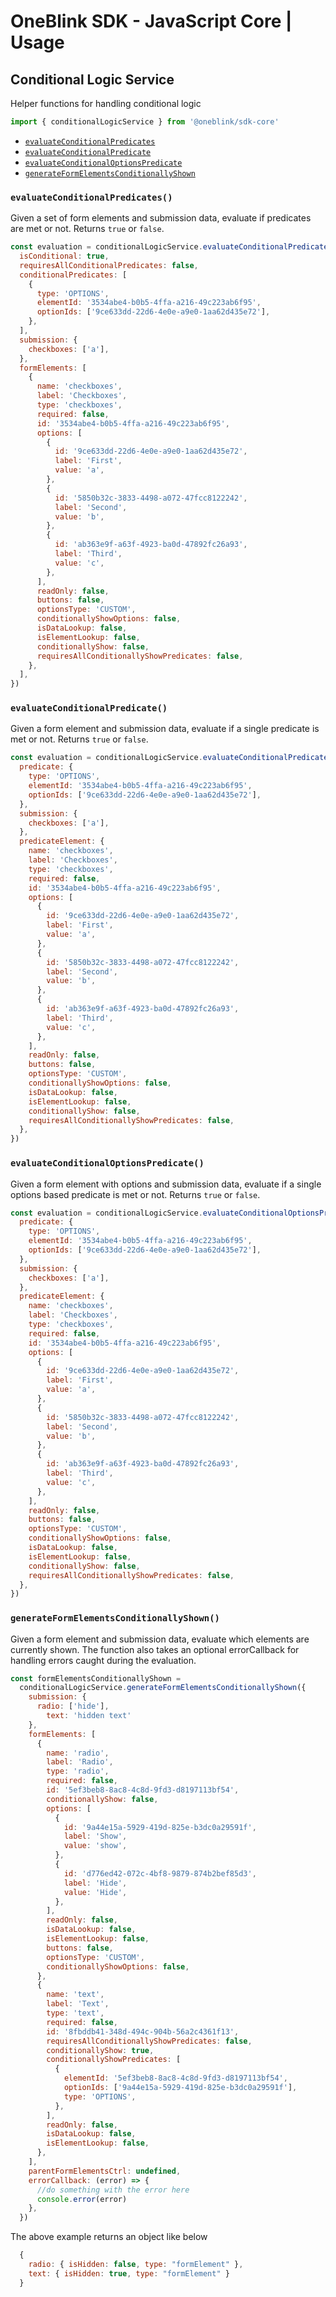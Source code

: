 # OneBlink SDK - JavaScript Core | Usage

## Conditional Logic Service

Helper functions for handling conditional logic

```js
import { conditionalLogicService } from '@oneblink/sdk-core'
```

- [`evaluateConditionalPredicates`](#evaluateconditionalpredicates)
- [`evaluateConditionalPredicate`](#evaluateconditionalpredicate)
- [`evaluateConditionalOptionsPredicate`](#evaluateconditionaloptionspredicate)
- [`generateFormElementsConditionallyShown`](#generateFormElementsConditionallyShown)

### `evaluateConditionalPredicates()`

Given a set of form elements and submission data, evaluate if predicates are met or not. Returns `true` or `false`.

```js
const evaluation = conditionalLogicService.evaluateConditionalPredicates({
  isConditional: true,
  requiresAllConditionalPredicates: false,
  conditionalPredicates: [
    {
      type: 'OPTIONS',
      elementId: '3534abe4-b0b5-4ffa-a216-49c223ab6f95',
      optionIds: ['9ce633dd-22d6-4e0e-a9e0-1aa62d435e72'],
    },
  ],
  submission: {
    checkboxes: ['a'],
  },
  formElements: [
    {
      name: 'checkboxes',
      label: 'Checkboxes',
      type: 'checkboxes',
      required: false,
      id: '3534abe4-b0b5-4ffa-a216-49c223ab6f95',
      options: [
        {
          id: '9ce633dd-22d6-4e0e-a9e0-1aa62d435e72',
          label: 'First',
          value: 'a',
        },
        {
          id: '5850b32c-3833-4498-a072-47fcc8122242',
          label: 'Second',
          value: 'b',
        },
        {
          id: 'ab363e9f-a63f-4923-ba0d-47892fc26a93',
          label: 'Third',
          value: 'c',
        },
      ],
      readOnly: false,
      buttons: false,
      optionsType: 'CUSTOM',
      conditionallyShowOptions: false,
      isDataLookup: false,
      isElementLookup: false,
      conditionallyShow: false,
      requiresAllConditionallyShowPredicates: false,
    },
  ],
})
```

### `evaluateConditionalPredicate()`

Given a form element and submission data, evaluate if a single predicate is met or not. Returns `true` or `false`.

```js
const evaluation = conditionalLogicService.evaluateConditionalPredicates({
  predicate: {
    type: 'OPTIONS',
    elementId: '3534abe4-b0b5-4ffa-a216-49c223ab6f95',
    optionIds: ['9ce633dd-22d6-4e0e-a9e0-1aa62d435e72'],
  },
  submission: {
    checkboxes: ['a'],
  },
  predicateElement: {
    name: 'checkboxes',
    label: 'Checkboxes',
    type: 'checkboxes',
    required: false,
    id: '3534abe4-b0b5-4ffa-a216-49c223ab6f95',
    options: [
      {
        id: '9ce633dd-22d6-4e0e-a9e0-1aa62d435e72',
        label: 'First',
        value: 'a',
      },
      {
        id: '5850b32c-3833-4498-a072-47fcc8122242',
        label: 'Second',
        value: 'b',
      },
      {
        id: 'ab363e9f-a63f-4923-ba0d-47892fc26a93',
        label: 'Third',
        value: 'c',
      },
    ],
    readOnly: false,
    buttons: false,
    optionsType: 'CUSTOM',
    conditionallyShowOptions: false,
    isDataLookup: false,
    isElementLookup: false,
    conditionallyShow: false,
    requiresAllConditionallyShowPredicates: false,
  },
})
```

### `evaluateConditionalOptionsPredicate()`

Given a form element with options and submission data, evaluate if a single options based predicate is met or not. Returns `true` or `false`.

```js
const evaluation = conditionalLogicService.evaluateConditionalOptionsPredicate({
  predicate: {
    type: 'OPTIONS',
    elementId: '3534abe4-b0b5-4ffa-a216-49c223ab6f95',
    optionIds: ['9ce633dd-22d6-4e0e-a9e0-1aa62d435e72'],
  },
  submission: {
    checkboxes: ['a'],
  },
  predicateElement: {
    name: 'checkboxes',
    label: 'Checkboxes',
    type: 'checkboxes',
    required: false,
    id: '3534abe4-b0b5-4ffa-a216-49c223ab6f95',
    options: [
      {
        id: '9ce633dd-22d6-4e0e-a9e0-1aa62d435e72',
        label: 'First',
        value: 'a',
      },
      {
        id: '5850b32c-3833-4498-a072-47fcc8122242',
        label: 'Second',
        value: 'b',
      },
      {
        id: 'ab363e9f-a63f-4923-ba0d-47892fc26a93',
        label: 'Third',
        value: 'c',
      },
    ],
    readOnly: false,
    buttons: false,
    optionsType: 'CUSTOM',
    conditionallyShowOptions: false,
    isDataLookup: false,
    isElementLookup: false,
    conditionallyShow: false,
    requiresAllConditionallyShowPredicates: false,
  },
})
```

### `generateFormElementsConditionallyShown()`

Given a form element and submission data, evaluate which elements are currently shown.
The function also takes an optional errorCallback for handling errors caught during the evaluation.

```js
const formElementsConditionallyShown =
  conditionalLogicService.generateFormElementsConditionallyShown({
    submission: {
      radio: ['hide'],
        text: 'hidden text'
    },
    formElements: [
      {
        name: 'radio',
        label: 'Radio',
        type: 'radio',
        required: false,
        id: '5ef3beb8-8ac8-4c8d-9fd3-d8197113bf54',
        conditionallyShow: false,
        options: [
          {
            id: '9a44e15a-5929-419d-825e-b3dc0a29591f',
            label: 'Show',
            value: 'show',
          },
          {
            id: 'd776ed42-072c-4bf8-9879-874b2bef85d3',
            label: 'Hide',
            value: 'Hide',
          },
        ],
        readOnly: false,
        isDataLookup: false,
        isElementLookup: false,
        buttons: false,
        optionsType: 'CUSTOM',
        conditionallyShowOptions: false,
      },
      {
        name: 'text',
        label: 'Text',
        type: 'text',
        required: false,
        id: '8fbddb41-348d-494c-904b-56a2c4361f13',
        requiresAllConditionallyShowPredicates: false,
        conditionallyShow: true,
        conditionallyShowPredicates: [
          {
            elementId: '5ef3beb8-8ac8-4c8d-9fd3-d8197113bf54',
            optionIds: ['9a44e15a-5929-419d-825e-b3dc0a29591f'],
            type: 'OPTIONS',
          },
        ],
        readOnly: false,
        isDataLookup: false,
        isElementLookup: false,
      },
    ],
    parentFormElementsCtrl: undefined,
    errorCallback: (error) => {
      //do something with the error here
      console.error(error)
    },
  })
```

The above example returns an object like below

```js
  {
    radio: { isHidden: false, type: "formElement" },
    text: { isHidden: true, type: "formElement" }
  }
```
